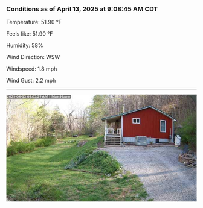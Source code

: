 ### Conditions as of April 13, 2025 at 9:08:45 AM CDT 

Temperature: 51.90 &deg;F

Feels like: 51.90 &deg;F

Humidity: 58%

Wind Direction: WSW

Windspeed: 1.8 mph

Wind Gust: 2.2 mph

---

<img src="./images/latest.jpeg"/>

